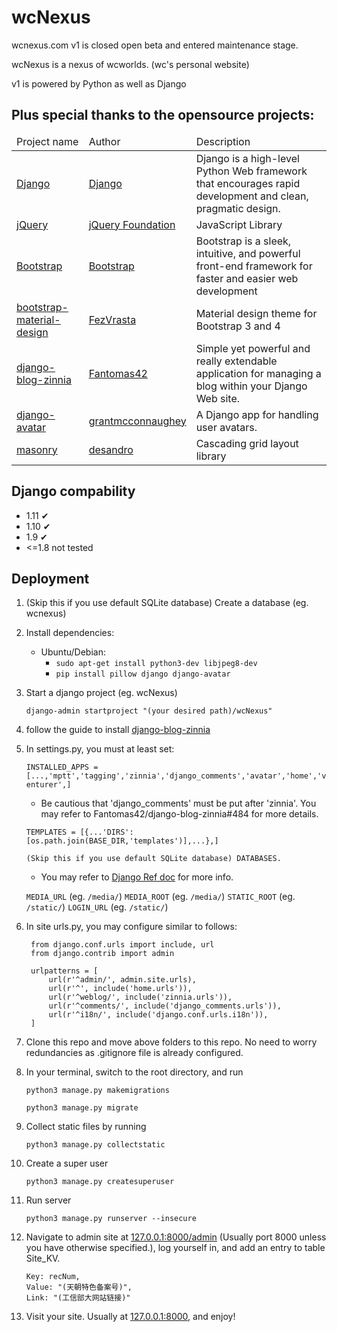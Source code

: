 # wcNexus

wcnexus.com v1 is closed open beta and entered maintenance stage.

wcNexus is a nexus of wcworlds. (wc's personal website)

v1 is powered by Python as well as Django

## Plus special thanks to the opensource projects:
<table>
  <thead>
    <tr>
      <td>Project name</td>      <td>Author</td>      <td>Description</td>
    </tr>
  </thead>
  <tbody>
      <tr>
        <td><a href="https://github.com/django/django" target="_blank">Django</a></td>
        <td><a href="https://github.com/django" target="_blank">Django</a></td>
        <td>Django is a high-level Python Web framework that encourages rapid development and clean, pragmatic design.</td>
      </tr>
      <tr>
        <td><a href="https://github.com/jquery/jquery" target="_blank">jQuery</a></td>
        <td><a href="https://github.com/jquery">jQuery Foundation</a></td>
        <td>JavaScript Library</td>
      </tr>
      <tr>
        <td><a href="https://github.com/twbs/bootstrap" target="_blank">Bootstrap</a></td>
        <td><a href="https://github.com/twbs" target="_blank">Bootstrap</a></td>
        <td>Bootstrap is a sleek, intuitive, and powerful front-end framework for faster and easier web development</td>
      </tr>
      <tr>
        <td><a href="https://github.com/FezVrasta/bootstrap-material-design" target="_blank">bootstrap-material-design</a></td>
        <td><a href="https://github.com/FezVrasta" target="_blank">FezVrasta</a></td>
        <td>Material design theme for Bootstrap 3 and 4</td>
      </tr>
      <tr>
        <td><a href="https://github.com/Fantomas42/django-blog-zinnia" target="_blank">django-blog-zinnia</a></td>
        <td><a href="https://github.com/Fantomas42" target="_blank">Fantomas42</a></td>
        <td>Simple yet powerful and really extendable application for managing a blog within your Django Web site.</td>
      </tr>
      <tr>
        <td><a href="https://github.com/grantmcconnaughey/django-avatar" target="_blank">django-avatar</a></td>
        <td><a href="https://github.com/grantmcconnaughey" target="_blank">grantmcconnaughey</a></td>
        <td>A Django app for handling user avatars.</td>
      </tr>
      <tr>
        <td><a href="https://github.com/desandro/masonry" target="_blank">masonry</a></td>
        <td><a href="https://github.com/desandro" target="_blank">desandro</a></td>
        <td>Cascading grid layout library</td>
      </tr>
  </tbody>
</table>

## Django compability
- 1.11 ✔
- 1.10 ✔
- 1.9 ✔
- <=1.8 not tested

## Deployment

1. (Skip this if you use default SQLite database) Create a database (eg. wcnexus)

2. Install dependencies:

    - Ubuntu/Debian:
      - `sudo apt-get install python3-dev libjpeg8-dev`
      - `pip install pillow django django-avatar`

3. Start a django project (eg. wcNexus)

    `django-admin startproject "(your desired path)/wcNexus"`

4. follow the guide to install [django-blog-zinnia](https://github.com/Fantomas42/django-blog-zinnia)

5. In settings.py, you must at least set:

    `INSTALLED_APPS = [...,'mptt','tagging','zinnia','django_comments','avatar','home','venturer',]`

    - Be cautious that 'django_comments' must be put after 'zinnia'. You may refer to Fantomas42/django-blog-zinnia#484 for more details.

    `TEMPLATES = [{...'DIRS': [os.path.join(BASE_DIR,'templates')],...},]`

    `(Skip this if you use default SQLite database) DATABASES.`

    - You may refer to [Django Ref doc](https://docs.djangoproject.com/en/1.11/ref/databases/) for more info.

    `MEDIA_URL` (eg. `/media/`)
    `MEDIA_ROOT` (eg. `/media/`)
    `STATIC_ROOT` (eg. `/static/`)
    `LOGIN_URL` (eg. `/static/`)

6. In site urls.py, you may configure similar to follows:

        from django.conf.urls import include, url
        from django.contrib import admin

        urlpatterns = [
            url(r'^admin/', admin.site.urls),
            url(r'^', include('home.urls')),
            url(r'^weblog/', include('zinnia.urls')),
            url(r'^comments/', include('django_comments.urls')),
            url(r'^i18n/', include('django.conf.urls.i18n')),
        ]

7. Clone this repo and move above folders to this repo.  No need to worry redundancies as .gitignore file is already configured.

8. In your terminal, switch to the root directory, and run

    `python3 manage.py makemigrations`

    `python3 manage.py migrate`

9. Collect static files by running

    `python3 manage.py collectstatic`

10. Create a super user

    `python3 manage.py createsuperuser`

11. Run server

    `python3 manage.py runserver --insecure`

12. Navigate to admin site at [127.0.0.1:8000/admin](http://127.0.0.1:8000/admin) (Usually port 8000 unless you have otherwise specified.), log yourself in, and add an entry to table Site_KV. 

        Key: recNum,
        Value: "(天朝特色备案号)",
        Link: "(工信部大网站链接)"

13. Visit your site. Usually at [127.0.0.1:8000](http://127.0.0.1:8000), and enjoy!
